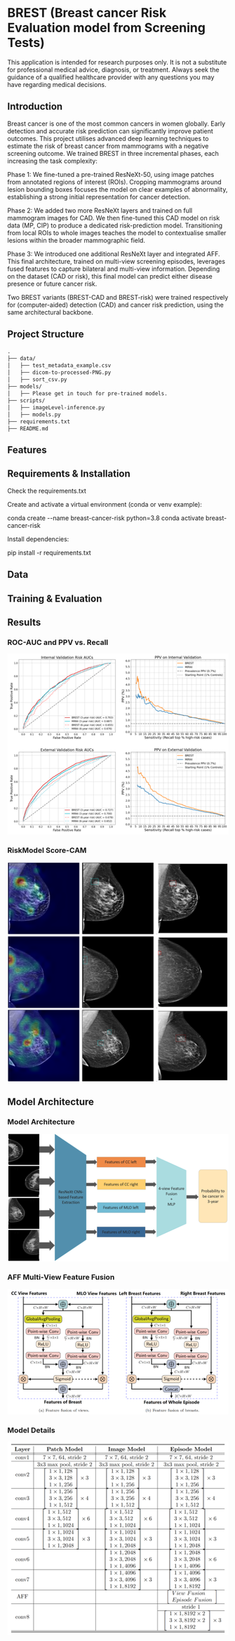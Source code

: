 # BREST (Breast cancer Risk Evaluation model from Screening Tests)
This application is intended for research purposes only. It is not a substitute for professional medical advice, diagnosis, or treatment. Always seek the guidance of a qualified healthcare provider with any questions you may have regarding medical decisions.
## Introduction
Breast cancer is one of the most common cancers in women globally. Early detection and accurate risk prediction can significantly improve patient outcomes. This project utilises advanced deep learning techniques to estimate the risk of breast cancer from mammograms with a negative screening outcome.
We trained BREST in three incremental phases, each increasing the task complexity:

Phase 1: We fine-tuned a pre-trained ResNeXt-50, using image patches from annotated regions of interest (ROIs). Cropping mammograms around lesion bounding boxes focuses the model on clear examples of abnormality, establishing a strong initial representation for cancer detection.

Phase 2: We added two more ResNeXt layers and trained on full mammogram images for CAD. We then fine-tuned this CAD model on risk data (MP, CIP) to produce a dedicated risk-prediction model. Transitioning from local ROIs to whole images teaches the model to contextualise smaller lesions within the broader mammographic field.

Phase 3: We introduced one additional ResNeXt layer and integrated AFF. This final architecture, trained on multi-view screening episodes, leverages fused features to capture bilateral and multi-view information. Depending on the dataset (CAD or risk), this final model can predict either disease presence or future cancer risk.

Two BREST variants (BREST-CAD and BREST-risk) were trained respectively for (computer-aided) detection (CAD) and cancer risk prediction, using the same architectural backbone.

## Project Structure
```text
.
├── data/
│   ├── test_metadata_example.csv
│   ├── dicom-to-processed-PNG.py
│   ├── sort_csv.py
├── models/
│   ├── Please get in touch for pre-trained models.
├── scripts/
│   ├── imageLevel-inference.py
│   ├── models.py
├── requirements.txt
├── README.md
```
## Features
## Requirements & Installation
Check the requirements.txt

Create and activate a virtual environment (conda or venv example):

  conda create --name breast-cancer-risk python=3.8
  conda activate breast-cancer-risk

Install dependencies:

  pip install -r requirements.txt

## Data
## Training & Evaluation
## Results
### ROC-AUC and PPV vs. Recall
![AUCs and PPVs](Images/AUCs-and-PPVs.png)
### RiskModel Score-CAM
![RiskModel Score-CAM](Images/ScoreCAMs.png)
## Model Architecture
### Model Architecture
![Model Architecture](Images/Model-Overview.png)
### AFF Multi-View Feature Fusion
![AFF Multi-View Feature Fusion](Images/FeatureFusion-Overview.png)
### Model Details
![Model Details](Images/Model-Details.png)

